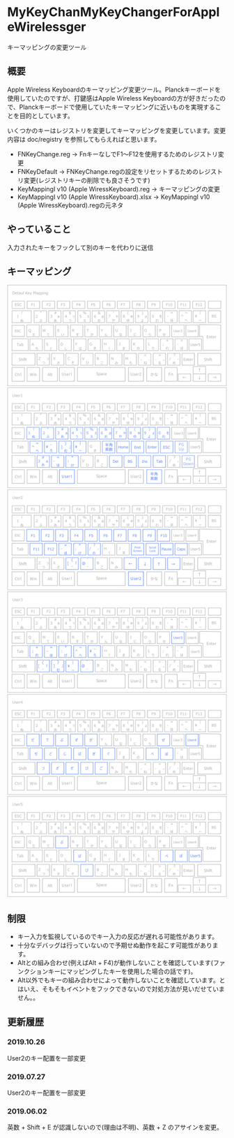 # MyKeyChanMyKeyChangerForAppleWirelessger
キーマッピングの変更ツール


## 概要
Apple Wireless Keyboardのキーマッピング変更ツール。Planckキーボードを使用していたのですが、打鍵感はApple Wireless Keyboardの方が好きだったので、Planckキーボードで使用していたキーマッピングに近いものを実現することを目的としています。

いくつかのキーはレジストリを変更してキーマッピングを変更しています。変更内容は doc/registry を参照してもらえればと思います。
* FNKeyChange.reg → FnキーなしでF1～F12を使用するためのレジストリ変更
* FNKeyDefault → FNKeyChange.regの設定をリセットするためのレジストリ変更(レジストリキーの削除でも良さそうです)
* KeyMappingI v10 (Apple WiressKeyboard).reg → キーマッピングの変更
* KeyMappingI v10 (Apple WiressKeyboard).xlsx → KeyMappingI v10 (Apple WiressKeyboard).regの元ネタ

## やっていること
入力されたキーをフックして別のキーを代わりに送信


## キーマッピング
![00_base](https://github.com/OSN-DEV/MyKeyChangerForAppleWireless/blob/master/doc/keymaping/00_base.jpg?raw=true)
![01_User1](https://github.com/OSN-DEV/MyKeyChangerForAppleWireless/blob/master/doc/keymaping/01_User1.jpg?raw=true)
![02_User2](https://github.com/OSN-DEV/MyKeyChangerForAppleWireless/blob/master/doc/keymaping/02_User2.jpg?raw=true)
![03_User3](https://github.com/OSN-DEV/MyKeyChangerForAppleWireless/blob/master/doc/keymaping/03_User3.jpg?raw=true)
![04_User4](https://github.com/OSN-DEV/MyKeyChangerForAppleWireless/blob/master/doc/keymaping/04_User4.jpg?raw=true)
![05_User5](https://github.com/OSN-DEV/MyKeyChangerForAppleWireless/blob/master/doc/keymaping/05_User5.jpg?raw=true)


## 制限
* キー入力を監視しているのでキー入力の反応が遅れる可能性があります。 
* 十分なデバッグは行っていないので予期せぬ動作を起こす可能性があります。
* Altとの組み合わせ(例えばAlt + F4)が動作しないことを確認しています(ファンクションキーにマッピングしたキーを使用した場合の話です)。
* Alt以外でもキーの組み合わせによって動作しないことを確認しています。とはいえ、そもそもイベントをフックできないので対処方法が見いだせていません。。

## 更新履歴
### 2019.10.26
User2のキー配置を一部変更

### 2019.07.27
User2のキー配置を一部変更

### 2019.06.02
英数 + Shift + E が認識しないので(理由は不明)、英数 + Z のアサインを変更。


